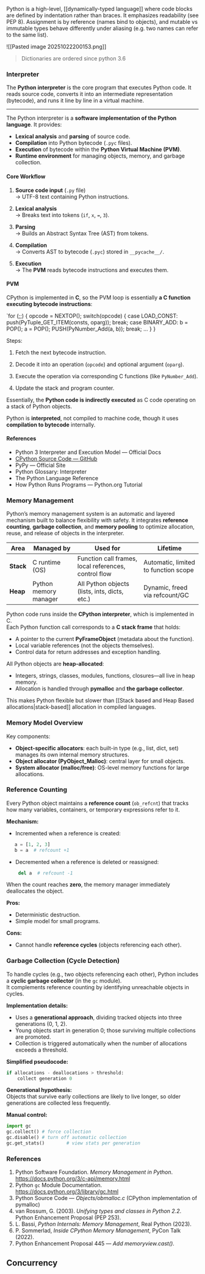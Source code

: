 
Python is a high-level, [[dynamically-typed language]] where code blocks are defined by indentation rather than braces. It emphasizes readability (see PEP 8).
Assignment is by reference (names bind to objects), and mutable vs immutable types behave differently under aliasing (e.g. two names can refer to the same list).

![[Pasted image 20251022200153.png]]

> Dictionaries are ordered since python 3.6

### Interpreter

The **Python interpreter** is the core program that executes Python code. It reads source code, converts it into an intermediate representation (bytecode), and runs it line by line in a virtual machine.

_____
The Python interpreter is a **software implementation of the Python language**. It provides:

- **Lexical analysis** and **parsing** of source code.
- **Compilation** into Python bytecode (`.pyc` files).
- **Execution** of bytecode within the **Python Virtual Machine (PVM)**.
- **Runtime environment** for managing objects, memory, and garbage collection.

#### Core Workflow

1. **Source code input** (`.py` file)  
    → UTF-8 text containing Python instructions.
    
2. **Lexical analysis**  
    → Breaks text into tokens (`if`, `x`, `=`, `3`).
    
3. **Parsing**  
    → Builds an Abstract Syntax Tree (AST) from tokens.
    
4. **Compilation**  
    → Converts AST to bytecode (`.pyc`) stored in `__pycache__/`.
    
5. **Execution**  
    → The **PVM** reads bytecode instructions and executes them.

#### PVM

CPython is implemented in **C**, so the PVM loop is essentially **a C function executing bytecode instructions**:

`for (;;) {
    opcode = NEXTOP();
    switch(opcode) {
        case LOAD_CONST:
            push(PyTuple_GET_ITEM(consts, oparg));
            break;
        case BINARY_ADD:
            b = POP();
            a = POP();
            PUSH(PyNumber_Add(a, b));
            break;
        ...
    }
}


Steps:

1. Fetch the next bytecode instruction.
    
2. Decode it into an operation (`opcode`) and optional argument (`oparg`).
    
3. Execute the operation via corresponding C functions (like `PyNumber_Add`).
    
4. Update the stack and program counter.
    

Essentially, the **Python code is indirectly executed** as C code operating on a stack of Python objects.

Python is **interpreted**, not compiled to machine code, though it uses **compilation to bytecode** internally.


#### References

- Python 3 Interpreter and Execution Model — Official Docs
- [CPython Source Code — GitHub](https://github.com/python/cpython)
- PyPy — Official Site
- Python Glossary: Interpreter
- The Python Language Reference
- How Python Runs Programs — Python.org Tutorial
### Memory Management

Python’s memory management system is an automatic and layered mechanism built to balance flexibility with safety. It integrates **reference counting**, **garbage collection**, and **memory pooling** to optimize allocation, reuse, and release of objects in the interpreter.

| Area      | Managed by            | Used for                                             | Lifetime                             |
| --------- | --------------------- | ---------------------------------------------------- | ------------------------------------ |
| **Stack** | C runtime (OS)        | Function call frames, local references, control flow | Automatic, limited to function scope |
| **Heap**  | Python memory manager | All Python objects (lists, ints, dicts, etc.)        | Dynamic, freed via refcount/GC       |

Python code runs inside the **CPython interpreter**, which is implemented in C.  
Each Python function call corresponds to a **C stack frame** that holds:
- A pointer to the current **PyFrameObject** (metadata about the function).
- Local variable references (not the objects themselves).
- Control data for return addresses and exception handling.

All Python objects are **heap-allocated**:
- Integers, strings, classes, modules, functions, closures—all live in heap memory.
- Allocation is handled through **pymalloc** and **the garbage collector**.

This makes Python flexible but slower than [[Stack based and Heap Based allocations|stack-based]] allocation in compiled languages.
### Memory Model Overview

Key components:

- **Object-specific allocators**: each built-in type (e.g., list, dict, set) manages its own internal memory structures.    
- **Object allocator (PyObject_Malloc)**: central layer for small objects.
- **System allocator (malloc/free)**: OS-level memory functions for large allocations.

### Reference Counting

Every Python object maintains a **reference count** (`ob_refcnt`) that tracks how many variables, containers, or temporary expressions refer to it.

**Mechanism:**

- Incremented when a reference is created:

 ```python
    a = [1, 2, 3] 
    b = a  # refcount +1
```

- Decremented when a reference is deleted or reassigned:

  ```python 
   del a  # refcount -1
   ```

When the count reaches **zero**, the memory manager immediately deallocates the object.

**Pros:**

- Deterministic destruction.
- Simple model for small programs.

**Cons:**

- Cannot handle **reference cycles** (objects referencing each other).

### Garbage Collection (Cycle Detection)

To handle cycles (e.g., two objects referencing each other), Python includes a **cyclic garbage collector** (in the `gc` module).  
It complements reference counting by identifying unreachable objects in cycles.

**Implementation details:**

- Uses a **generational approach**, dividing tracked objects into three generations (0, 1, 2).
- Young objects start in generation 0; those surviving multiple collections are promoted.
- Collection is triggered automatically when the number of allocations exceeds a threshold.

**Simplified pseudocode:**

```python
if allocations - deallocations > threshold:
	collect generation 0
```

**Generational hypothesis:**  
Objects that survive early collections are likely to live longer, so older generations are collected less frequently.

**Manual control:**

```python
import gc 
gc.collect() # force collection
gc.disable() # turn off automatic collection 
gc.get_stats()        # view stats per generation
```

### References

1. Python Software Foundation. _Memory Management in Python_. https://docs.python.org/3/c-api/memory.html
2. Python `gc` Module Documentation. https://docs.python.org/3/library/gc.html
3. Python Source Code — _Objects/obmalloc.c_ (CPython implementation of pymalloc)
4. van Rossum, G. (2003). _Unifying types and classes in Python 2.2_. Python Enhancement Proposal (PEP 253).
5. L. Bassi, _Python Internals: Memory Management_, Real Python (2023).
6. P. Sommerlad, _Inside CPython Memory Management_, PyCon Talk (2022).
7. Python Enhancement Proposal 445 — _Add memoryview.cast()_.

## Concurrency

